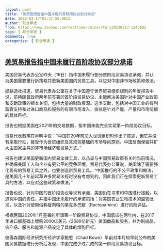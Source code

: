 ```yaml
---
layout: post
title: "美贸易报告指中国未履行首阶段协议部分承诺"
date: 2022-02-17T03:37:59.081Z
author: 联合早报
from: https://www.zaobao.com/realtime/china/story20220217-1243622
tags: [ 联合早报 ]
comments: True
categories: [ 联合早报 ]
---
```

<!--1645094280000-->
[美贸易报告指中国未履行首阶段协议部分承诺](https://www.zaobao.com/realtime/china/story20220217-1243622)
------

<div>
<p>美国贸易代表办公室昨天（16日）指中国未履行部分首阶段贸易协议承诺，并认为美国需要推行新策略并更新美国国内贸易工具，以应对中国非市场政策和做法。</p><p>据路透社报道，贸易代表办公室在关于中国遵守世界贸易组织规则的年度报告中说，前特朗普政府两年前签署的首阶段贸易协议，未能解决美国针对中国产业政策和支助政策的根本关切，包括大量的财政资源。这类支助，包括对中国工业的有利监管支持和对进口商品和服务的有限市场准入，往往是针对产能、产量和市场份额的具体目标。</p><p>报告也根据美国在2021年的交易数据，指中国未能完全实现第一阶段协议目标。</p><section id="imu"><div id="dfp-ad-imu1">        </div></section><p>贸易代表戴琪在声明中说：“中国在20年前加入世贸组织时作出了陈述，但它并没有采取行动，接受作为世贸组织及其规则基础的市场导向原则。中国反而保留并扩大由国家主导的非市场经济和贸易方式。”</p><p>报告也建议美国更新国内贸易法律工具，以凸显与中国贸易政策有关的当前情况，并确保美国工人和企业有更公平的竞争环境。贸易代表办公室说，美国除了需要强化现有的贸易工具之外，也要创造新贸易工具。“中国推行的不公平政策和做法，是美国几十年前起草许多贸易法规时没有考虑到的，因此我们正在探索更新贸易工具的方法，以应对这些政策和做法。”</p><p>报告也说，针对中国的首阶段协议等现有承诺，美国仍在寻求和中国进行接触，以追究中国的责任，并指中国还未履行的承诺包括：对美国农业生物技术的监管批准，以及针对使用俗称瘦肉精的莱克多巴胺（Ractopamine）进行风险评估。</p><div id="innity-in-post"></div><div id="dfp-ad-midarticlespecial">        </div><p>根据两国2020年1月签署的所谓第一阶段贸易协议，中国承诺在两年内，在2017年进口额基础上增购2000亿美元（2689亿新元）美国商品和服务，并为制成品、农产品、服务和能源产品设定了具体的增购目标。</p><p>彼得森国际经济研究所经济学家鲍恩（Chad Bown）早前对本月较早前公布的美国贸易数据进行分析后发现，中国完成少过六成的第一阶段贸易协议目标。</p>      <div class="cx_paywall_placeholder" id="sph_cdp_40"></div>
</div>
